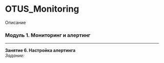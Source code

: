 # OTUS_Monitoring

Описание

### Модуль 1. Мониторинг и алертинг
---

**Занятие 6. Настройка алертинга**  
*Задание:* []()  
